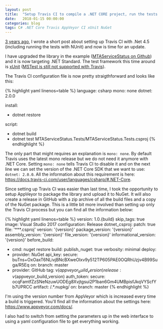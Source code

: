 ```yaml
---
layout: post
title:  "Setup Travis CI to compile a .NET CORE project, run the tests and package it for NuGet"
date:   2018-01-15 00:00:00
categories: blog
tags: C# .NET Core Travis AppVeyor CI xUnit NuGet
---
```


[3 years ago](/blog/2015/01/18/travis-ci-csharp.html), I wrote a short post about setting up Travis CI with .Net 4.5 (including running the tests with NUnit) and now is time for an update.  

I have upgraded the library in the example ([MTAServiceStatus on Github](https://github.com/cheesemacfly/MTAServiceStatus)) and it is now targeting .NET Standard.
The test framework this time around is [xUnit](https://xunit.github.io/) ([MSTest is still not supported with Travis](https://docs.travis-ci.com/user/languages/csharp/#Other-test-frameworks)).

The Travis CI configuration file is now pretty straigthforward and looks like this:

{% highlight yaml linenos=table %}
language: csharp
mono: none
dotnet: 2.0.0

install:
- dotnet restore

script:
 - dotnet build
 - dotnet test MTAServiceStatus.Tests/MTAServiceStatus.Tests.csproj
{% endhighlight %}

The only part that might requires an explanation is `mono: none`.
By default Travis uses the latest mono release but we do not need it anymore with .NET Core.
Setting `mono: none` tells Travis CI to disable it and on the next line we can set the version of the .NET Core SDK that we want to use: `dotnet: 2.0.0`.
All the information about this requirement is here: <https://docs.travis-ci.com/user/languages/csharp/#.NET-Core>.

Since setting up Travis CI was easier than last time, I took the opportunity to setup AppVeyor to package the library and upload it to NuGet.
It will also create a release in GitHub with a zip archive of all the build files and a copy of the NuGet package.
This is a little bit more involved than setting up only the Travis CI process but you can find all the information below:

{% highlight yaml linenos=table %}
version: 1.0.{build}
skip_tags: true
image: Visual Studio 2017
configuration: Release
dotnet_csproj:
  patch: true
  file: '**\*.csproj'
  version: '{version}'
  package_version: '{version}'
  assembly_version: '{version}'
  file_version: '{version}'
  informational_version: '{version}'
before_build:
- cmd: nuget restore
build:
  publish_nuget: true
  verbosity: minimal
deploy:
- provider: NuGet
  api_key:
    secure: buTns+OxOaxT6NLivjBNcBXweOlxv9y512TP605PAE0OQRhUzjv4B99Suga/R5Eq
  on:
    branch: master
- provider: GitHub
  tag: v$(appveyor_build_version)
  release: v$(appveyor_build_version)
  auth_token:
    secure: ocqFamtfZzSNeNzuwUODEg8Xvjtgsui2P1ban6Gm4UMBpisfJkqVYScfYb7UPRCC
  artifact: /.*\.nupkg/
  on:
    branch: master
{% endhighlight %}

I'm using the version number from AppVeyor which is increased every time a build is triggered.
You'll find all the information about the settings here: <https://www.appveyor.com/docs/>.  

I also had to switch from setting the parameters up in the web interface to using a yaml configuration file to get everything working.